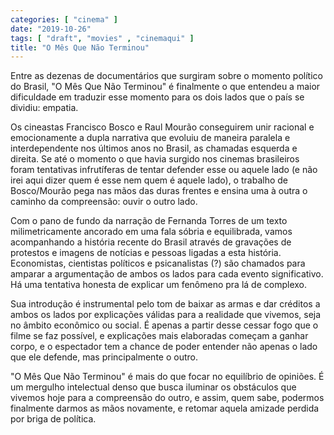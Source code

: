 ```yaml
---
categories: [ "cinema" ]
date: "2019-10-26"
tags: [ "draft", "movies" , "cinemaqui" ]
title: "O Mês Que Não Terminou"
---
```

Entre as dezenas de documentários que surgiram sobre o momento político
do Brasil, "O Mês Que Não Terminou" é finalmente o que entendeu a
maior dificuldade em traduzir esse momento para os dois lados que o
país se dividiu: empatia.

Os cineastas Francisco Bosco e Raul Mourão conseguirem unir racional
e emocionamente a dupla narrativa que evoluiu de maneira paralela e
interdependente nos últimos anos no Brasil, as chamadas esquerda e
direita. Se até o momento o que havia surgido nos cinemas brasileiros
foram tentativas infrutíferas de tentar defender esse ou aquele lado
(e não irei aqui dizer quem é esse nem quem é aquele lado), o trabalho
de Bosco/Mourão pega nas mãos das duras frentes e ensina uma à outra
o caminho da compreensão: ouvir o outro lado.

Com o pano de fundo da narração de Fernanda Torres de um texto
milimetricamente ancorado em uma fala sóbria e equilibrada, vamos
acompanhando a história recente do Brasil através de gravações
de protestos e imagens de notícias e pessoas ligadas a esta
história. Economistas, cientistas políticos e psicanalistas (?) são
chamados para amparar a argumentação de ambos os lados para cada evento
significativo. Há uma tentativa honesta de explicar um fenômeno pra
lá de complexo.

Sua introdução é instrumental pelo tom de baixar as armas e dar
créditos a ambos os lados por explicações válidas para a realidade
que vivemos, seja no âmbito econômico ou social. É apenas a partir
desse cessar fogo que o filme se faz possível, e explicações mais
elaboradas começam a ganhar corpo, e o espectador tem a chance de poder
entender não apenas o lado que ele defende, mas principalmente o outro.

"O Mês Que Não Terminou" é mais do que focar no equilíbrio de
opiniões. É um mergulho intelectual denso que busca iluminar os
obstáculos que vivemos hoje para a compreensão do outro, e assim,
quem sabe, podermos finalmente darmos as mãos novamente, e retomar
aquela amizade perdida por briga de política.
